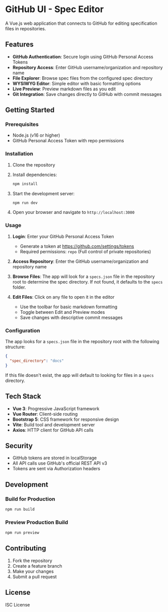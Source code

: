 # GitHub UI - Spec Editor

A Vue.js web application that connects to GitHub for editing specification files in repositories.

## Features

- **GitHub Authentication**: Secure login using GitHub Personal Access Tokens
- **Repository Access**: Enter GitHub username/organization and repository name
- **File Explorer**: Browse spec files from the configured spec directory
- **WYSIWYG Editor**: Simple editor with basic formatting options
- **Live Preview**: Preview markdown files as you edit
- **Git Integration**: Save changes directly to GitHub with commit messages

## Getting Started

### Prerequisites

- Node.js (v16 or higher)
- GitHub Personal Access Token with repo permissions

### Installation

1. Clone the repository
2. Install dependencies:
   ```bash
   npm install
   ```

3. Start the development server:
   ```bash
   npm run dev
   ```

4. Open your browser and navigate to `http://localhost:3000`

### Usage

1. **Login**: Enter your GitHub Personal Access Token
   - Generate a token at https://github.com/settings/tokens
   - Required permissions: `repo` (Full control of private repositories)

2. **Access Repository**: Enter the GitHub username/organization and repository name

3. **Browse Files**: The app will look for a `specs.json` file in the repository root to determine the spec directory. If not found, it defaults to the `specs` folder.

4. **Edit Files**: Click on any file to open it in the editor
   - Use the toolbar for basic markdown formatting
   - Toggle between Edit and Preview modes
   - Save changes with descriptive commit messages

### Configuration

The app looks for a `specs.json` file in the repository root with the following structure:

```json
{
  "spec_directory": "docs"
}
```

If this file doesn't exist, the app will default to looking for files in a `specs` directory.

## Tech Stack

- **Vue 3**: Progressive JavaScript framework
- **Vue Router**: Client-side routing
- **Bootstrap 5**: CSS framework for responsive design
- **Vite**: Build tool and development server
- **Axios**: HTTP client for GitHub API calls

## Security

- GitHub tokens are stored in localStorage
- All API calls use GitHub's official REST API v3
- Tokens are sent via Authorization headers

## Development

### Build for Production

```bash
npm run build
```

### Preview Production Build

```bash
npm run preview
```

## Contributing

1. Fork the repository
2. Create a feature branch
3. Make your changes
4. Submit a pull request

## License

ISC License
